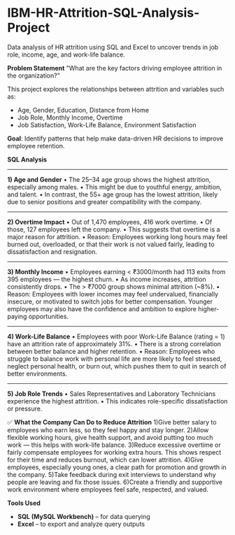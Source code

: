 # IBM-HR-Attrition-SQL-Analysis-Project
Data analysis of HR attrition using SQL and Excel to uncover trends in job role, income, age, and work-life balance.

**Problem Statement**
"What are the key factors driving employee attrition in the organization?"

This project explores the relationships between attrition and variables such as:

- Age, Gender, Education, Distance from Home  
- Job Role, Monthly Income, Overtime  
- Job Satisfaction, Work-Life Balance, Environment Satisfaction

**Goal**: Identify patterns that help make data-driven HR decisions to improve employee retention.

**SQL Analysis**
________________________________________
**1) Age and Gender**
•	The 25–34 age group shows the highest attrition, especially among males.
•	This might be due to youthful energy, ambition, and talent.
•	In contrast, the 55+ age group has the lowest attrition, likely due to senior positions and greater compatibility with the company.
________________________________________
**2) Overtime Impact**
•	Out of 1,470 employees, 416 work overtime.
•	Of those, 127 employees left the company.
•	This suggests that overtime is a major reason for attrition.
•	Reason: Employees working long hours may feel burned out, overloaded, or that their work is not valued fairly, leading to dissatisfaction and resignation.
________________________________________
**3) Monthly Income**
•	Employees earning < ₹3000/month had 113 exits from 395 employees — the highest churn.
•	As income increases, attrition consistently drops.
•	The > ₹7000 group shows minimal attrition (~8%).
•	Reason: Employees with lower incomes may feel undervalued, financially insecure, or motivated to switch jobs for better compensation.
Younger employees may also have the confidence and ambition to explore higher-paying opportunities.
________________________________________
**4) Work-Life Balance**
•	Employees with poor Work-Life Balance (rating = 1) have an attrition rate of approximately 31%.
•	There is a strong correlation between better balance and higher retention.
•	Reason: Employees who struggle to balance work with personal life are more likely to feel stressed, neglect personal health, or burn out, which pushes them to quit in search of better environments.
________________________________________
**5) Job Role Trends**
•	Sales Representatives and Laboratory Technicians experience the highest attrition.
•	This indicates role-specific dissatisfaction or pressure.

✅ **What the Company Can Do to Reduce Attrition**
1)Give better salary to employees who earn less, so they feel happy and stay longer.
2)Allow flexible working hours, give health support, and avoid putting too much work — this helps with work-life balance.
3)Reduce excessive overtime or fairly compensate employees for working extra hours. This shows respect for their time and reduces burnout, which can lower attrition.
4)Give employees, especially young ones, a clear path for promotion and growth in the company.
5)Take feedback during exit interviews to understand why people are leaving and fix those issues.
6)Create a friendly and supportive work environment where employees feel safe, respected, and valued.


**Tools Used**

- **SQL (MySQL Workbench)** – for data querying  
- **Excel** – to export and analyze query outputs  

